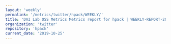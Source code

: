 ```yaml
---
layout: 'weekly'
permalink: '/metrics/twitter/hpack/WEEKLY/'
title: 'DAI Lab OSS Metrics Metrics report for hpack | WEEKLY-REPORT-2019-10-25'
organization: 'twitter'
repository: 'hpack'
current_date: '2019-10-25'
---
```

